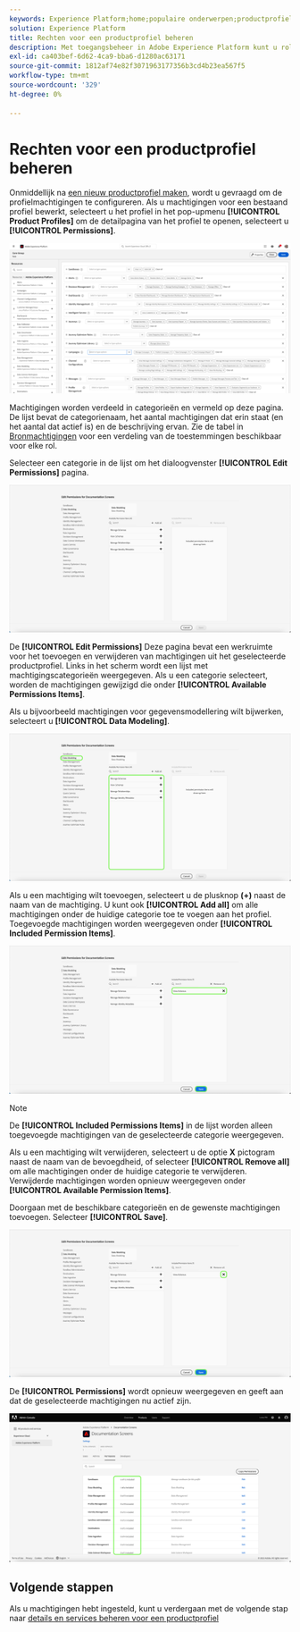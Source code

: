 ```yaml
---
keywords: Experience Platform;home;populaire onderwerpen;productprofiel;machtigingen beheren
solution: Experience Platform
title: Rechten voor een productprofiel beheren
description: Met toegangsbeheer in Adobe Experience Platform kunt u rollen en machtigingen voor verschillende platformmogelijkheden beheren met behulp van de Adobe Admin Console. Dit document dient als richtlijn voor het beheren van machtigingen voor een productprofiel voor Platform.
exl-id: ca403bef-6d62-4ca9-bba6-d1280ac63171
source-git-commit: 1812af74e82f3071963177356b3cd4b23ea567f5
workflow-type: tm+mt
source-wordcount: '329'
ht-degree: 0%

---
```


# Rechten voor een productprofiel beheren

Onmiddellijk na [een nieuw productprofiel maken](#create-a-new-product-profile), wordt u gevraagd om de profielmachtigingen te configureren. Als u machtigingen voor een bestaand profiel bewerkt, selecteert u het profiel in het pop-upmenu **[!UICONTROL Product Profiles]** om de detailpagina van het profiel te openen, selecteert u **[!UICONTROL Permissions]**.

![machtigingen](../images/permissions.png)

Machtigingen worden verdeeld in categorieën en vermeld op deze pagina. De lijst bevat de categorienaam, het aantal machtigingen dat erin staat (en het aantal dat actief is) en de beschrijving ervan. Zie de tabel in [Bronmachtigingen](/help/access-control/home.md#permissions) voor een verdeling van de toestemmingen beschikbaar voor elke rol.

Selecteer een categorie in de lijst om het dialoogvenster **[!UICONTROL Edit Permissions]** pagina.

![bewerkingsmachtigingen](../images/edit-permissions.png)

De **[!UICONTROL Edit Permissions]** Deze pagina bevat een werkruimte voor het toevoegen en verwijderen van machtigingen uit het geselecteerde productprofiel. Links in het scherm wordt een lijst met machtigingscategorieën weergegeven. Als u een categorie selecteert, worden de machtigingen gewijzigd die onder **[!UICONTROL Available Permissions Items]**.

Als u bijvoorbeeld machtigingen voor gegevensmodellering wilt bijwerken, selecteert u **[!UICONTROL Data Modeling]**.

![profielbeheer](../images/profile-management.png)

Als u een machtiging wilt toevoegen, selecteert u de plusknop **(+)** naast de naam van de machtiging. U kunt ook **[!UICONTROL Add all]** om alle machtigingen onder de huidige categorie toe te voegen aan het profiel. Toegevoegde machtigingen worden weergegeven onder **[!UICONTROL Included Permission Items]**.

![add-permission](../images/add-permission.png)

>[!NOTE]
>
>De **[!UICONTROL Included Permissions Items]** in de lijst worden alleen toegevoegde machtigingen van de geselecteerde categorie weergegeven.

Als u een machtiging wilt verwijderen, selecteert u de optie **X** pictogram naast de naam van de bevoegdheid, of selecteer **[!UICONTROL Remove all]** om alle machtigingen onder de huidige categorie te verwijderen. Verwijderde machtigingen worden opnieuw weergegeven onder **[!UICONTROL Available Permission Items]**.

Doorgaan met de beschikbare categorieën en de gewenste machtigingen toevoegen. Selecteer **[!UICONTROL Save]**.

![remove-permisson](../images/remove-permission.png)

De **[!UICONTROL Permissions]** wordt opnieuw weergegeven en geeft aan dat de geselecteerde machtigingen nu actief zijn.

![rechten bijgewerkt](../images/permissions-updated.png)

## Volgende stappen

Als u machtigingen hebt ingesteld, kunt u verdergaan met de volgende stap naar [details en services beheren voor een productprofiel](details-and-services.md)
